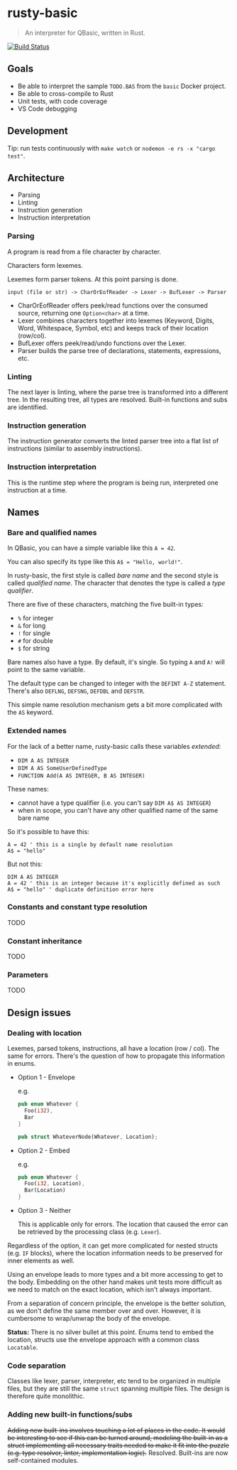 # rusty-basic

> An interpreter for QBasic, written in Rust.

[![Build Status](https://travis-ci.org/ngeor/rusty-basic.svg?branch=master)](https://travis-ci.org/ngeor/rusty-basic)


## Goals

- Be able to interpret the sample `TODO.BAS` from the `basic` Docker project.
- Be able to cross-compile to Rust
- Unit tests, with code coverage
- VS Code debugging

## Development

Tip: run tests continuously with `make watch` or
`nodemon -e rs -x "cargo test"`.

## Architecture

- Parsing
- Linting
- Instruction generation
- Instruction interpretation

### Parsing

A program is read from a file character by character.

Characters form lexemes.

Lexemes form parser tokens. At this point parsing is done.

```
input (file or str) -> CharOrEofReader -> Lexer -> BufLexer -> Parser
```

- CharOrEofReader offers peek/read functions over the consumed source, returning
  one `Option<char>` at a time.
- Lexer combines characters together into lexemes (Keyword, Digits, Word, Whitespace, Symbol, etc) and keeps track of their location (row/col).
- BufLexer offers peek/read/undo functions over the Lexer.
- Parser builds the parse tree of declarations, statements, expressions, etc.

### Linting

The next layer is linting, where the parse tree is transformed into a different
tree. In the resulting tree, all types are resolved. Built-in functions and
subs are identified.


### Instruction generation

The instruction generator converts the linted parser tree into a flat list of
instructions (similar to assembly instructions).

### Instruction interpretation

This is the runtime step where the program is being run, interpreted one
instruction at a time.

## Names

### Bare and qualified names

In QBasic, you can have a simple variable like this `A = 42`.

You can also specify its type like this `A$ = "Hello, world!"`.

In rusty-basic, the first style is called _bare name_ and the second style
is called _qualified name_. The character that denotes the type is called a
_type qualifier_.

There are five of these characters, matching the five built-in types:

- `%` for integer
- `&` for long
- `!` for single
- `#` for double
- `$` for string

Bare names also have a type. By default, it's single. So typing `A` and `A!` will
point to the same variable.

The default type can be changed to integer with the `DEFINT A-Z` statement. There's
also `DEFLNG`, `DEFSNG`, `DEFDBL` and `DEFSTR`.

This simple name resolution mechanism gets a bit more complicated with the `AS` keyword.

### Extended names

For the lack of a better name, rusty-basic calls these variables _extended_:

- `DIM A AS INTEGER`
- `DIM A AS SomeUserDefinedType`
- `FUNCTION Add(A AS INTEGER, B AS INTEGER)`

These names:

- cannot have a type qualifier (i.e. you can't say `DIM A$ AS INTEGER`)
- when in scope, you can't have any other qualified name of the same bare name

So it's possible to have this:

```basic
A = 42 ' this is a single by default name resolution
A$ = "hello"
```

But not this:

```basic
DIM A AS INTEGER
A = 42 ' this is an integer because it's explicitly defined as such
A$ = "hello" ' duplicate definition error here
```

### Constants and constant type resolution

TODO

### Constant inheritance

TODO

### Parameters

TODO


## Design issues

### Dealing with location

Lexemes, parsed tokens, instructions, all have a location (row / col). The same
for errors. There's the question of how to propagate this information in enums.

- Option 1 - Envelope

  e.g.

  ```rust
  pub enum Whatever {
    Foo(i32),
    Bar
  }

  pub struct WhateverNode(Whatever, Location);
  ```

- Option 2 - Embed

  e.g.

  ```rust
  pub enum Whatever {
    Foo(i32, Location),
    Bar(Location)
  }
  ```

- Option 3 - Neither

  This is applicable only for errors. The location that caused the error can
  be retrieved by the processing class (e.g. `Lexer`).

Regardless of the option, it can get more complicated for nested structs (e.g.
`IF` blocks), where the location information needs to be preserved for inner
elements as well.

Using an envelope leads to more types and a bit more accessing to get to the body.
Embedding on the other hand makes unit tests more difficult as we need to match
on the exact location, which isn't always important.

From a separation of concern principle, the envelope is the better solution,
as we don't define the same member over and over. However, it is cumbersome
to wrap/unwrap the body of the envelope.

**Status:** There is no silver bullet at this point. Enums tend to embed the location,
structs use the envelope approach with a common class `Locatable`.

### Code separation

Classes like lexer, parser, interpreter, etc tend to be organized in multiple
files, but they are still the same `struct` spanning multiple files. The
design is therefore quite monolithic.

### Adding new built-in functions/subs

~~Adding new built-ins involves touching a lot of places in the code. It would be
interesting to see if this can be turned around, modeling the built-in as a
struct implementing all necessary traits needed to make it fit into the puzzle
(e.g. type resolver, linter, implementation logic).~~ Resolved. Built-ins are
now self-contained modules.
